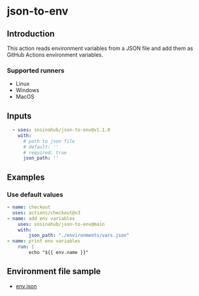 # json-to-env

## Introduction
This action reads environment variables from a JSON file and add them as GitHub Actions environment variables.

### Supported runners
- Linux
- Windows
- MacOS

## Inputs
```YAML
  - uses: snsinahub/json-to-env@v1.1.0
    with: 
      # path to json file 
      # default: ''
      # required: true
      json_path: ''    

```

## Examples


### Use default values

```YAML
- name: checkout
  uses: actions/checkout@v3
- name: add env variables
    uses: snsinahub/json-to-env@main
    with:
        json_path: "./environments/vars.json"
- name: print env variables
    run: |          
        echo "${{ env.name }}"        
```

## Environment file sample
- [env.json](./env.json)

